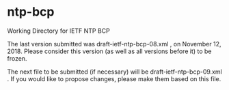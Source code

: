# ntp-bcp
Working Directory for IETF NTP BCP

The last version submitted was draft-ietf-ntp-bcp-08.xml , on November 12, 2018.
Please consider this version (as well as all versions before it) to be frozen.

The next file to be submitted (if necessary) will be draft-ietf-ntp-bcp-09.xml .
If you would like to propose changes, please make them based on this file.